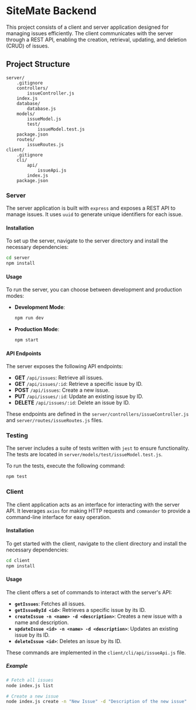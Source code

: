 
# SiteMate Backend

This project consists of a client and server application designed for managing issues efficiently. The client communicates with the server through a REST API, enabling the creation, retrieval, updating, and deletion (CRUD) of issues.

## Project Structure


```
server/
    .gitignore
    controllers/
        issueController.js
    index.js
    database/
        database.js
    models/
        issueModel.js
        test/
            issueModel.test.js
    package.json
    routes/
        issueRoutes.js
client/
    .gitignore
    cli/
        api/
            issueApi.js
        index.js
    package.json    
```


### Server

The server application is built with `express` and exposes a REST API to manage issues. It uses `uuid` to generate unique identifiers for each issue.

#### Installation

To set up the server, navigate to the server directory and install the necessary dependencies:

```bash
cd server
npm install
```

#### Usage

To run the server, you can choose between development and production modes:

- **Development Mode**:

  ```bash
  npm run dev
  ```

- **Production Mode**:

  ```bash
  npm start
  ```

#### API Endpoints

The server exposes the following API endpoints:

- **GET** `/api/issues`: Retrieve all issues.
- **GET** `/api/issues/:id`: Retrieve a specific issue by ID.
- **POST** `/api/issues`: Create a new issue.
- **PUT** `/api/issues/:id`: Update an existing issue by ID.
- **DELETE** `/api/issues/:id`: Delete an issue by ID.

These endpoints are defined in the `server/controllers/issueController.js` and `server/routes/issueRoutes.js` files.

### Testing

The server includes a suite of tests written with `jest` to ensure functionality. The tests are located in `server/models/test/issueModel.test.js`.

To run the tests, execute the following command:

```bash
npm test
```

### Client

The client application acts as an interface for interacting with the server API. It leverages `axios` for making HTTP requests and `commander` to provide a command-line interface for easy operation.

#### Installation

To get started with the client, navigate to the client directory and install the necessary dependencies:

```bash
cd client
npm install
```

#### Usage

The client offers a set of commands to interact with the server's API:

- **`getIssues`**: Fetches all issues.
- **`getIssueById <id>`**: Retrieves a specific issue by its ID.
- **`createIssue -n <name> -d <description>`**: Creates a new issue with a name and description.
- **`updateIssue <id> -n <name> -d <description>`**: Updates an existing issue by its ID.
- **`deleteIssue <id>`**: Deletes an issue by its ID.

These commands are implemented in the `client/cli/api/issueApi.js` file.

##### Example

```bash
# Fetch all issues
node index.js list

# Create a new issue
node index.js create -n "New Issue" -d "Description of the new issue"
```
